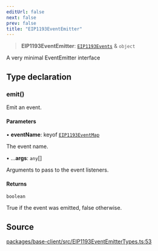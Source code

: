 ```yaml
---
editUrl: false
next: false
prev: false
title: "EIP1193EventEmitter"
---
```


> **EIP1193EventEmitter**: [`EIP1193Events`](/reference/tevm/base-client/type-aliases/eip1193events/) & `object`

A very minimal EventEmitter interface

## Type declaration

### emit()

Emit an event.

#### Parameters

• **eventName**: keyof [`EIP1193EventMap`](/reference/tevm/base-client/type-aliases/eip1193eventmap/)

The event name.

• ...**args**: `any`[]

Arguments to pass to the event listeners.

#### Returns

`boolean`

True if the event was emitted, false otherwise.

## Source

[packages/base-client/src/EIP1193EventEmitterTypes.ts:53](https://github.com/evmts/tevm-monorepo/blob/main/packages/base-client/src/EIP1193EventEmitterTypes.ts#L53)
